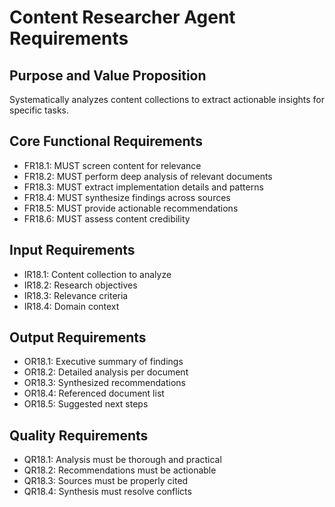 # Content Researcher Agent Requirements

## Purpose and Value Proposition
Systematically analyzes content collections to extract actionable insights for specific tasks.

## Core Functional Requirements
- FR18.1: MUST screen content for relevance
- FR18.2: MUST perform deep analysis of relevant documents
- FR18.3: MUST extract implementation details and patterns
- FR18.4: MUST synthesize findings across sources
- FR18.5: MUST provide actionable recommendations
- FR18.6: MUST assess content credibility

## Input Requirements
- IR18.1: Content collection to analyze
- IR18.2: Research objectives
- IR18.3: Relevance criteria
- IR18.4: Domain context

## Output Requirements
- OR18.1: Executive summary of findings
- OR18.2: Detailed analysis per document
- OR18.3: Synthesized recommendations
- OR18.4: Referenced document list
- OR18.5: Suggested next steps

## Quality Requirements
- QR18.1: Analysis must be thorough and practical
- QR18.2: Recommendations must be actionable
- QR18.3: Sources must be properly cited
- QR18.4: Synthesis must resolve conflicts